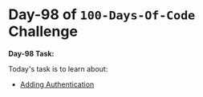  # Day-98 of `100-Days-Of-Code` Challenge

 **Day-98 Task:**

 Today's task is to learn about:

- [Adding Authentication](https://nextjs.org/learn/dashboard-app/adding-authentication)

